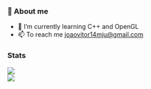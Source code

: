 ### 🌙 About me 
- 🌱 I’m currently learning C++ and OpenGL
- 📫 To reach me joaovitor14mju@gmail.com

### Stats

![](https://github-readme-stats.vercel.app/api?username=Erwin5642&theme=dark&hide_border=true&include_all_commits=true&count_private=false)<br/>
![](https://github-readme-streak-stats.herokuapp.com/?user=Erwin5642&theme=dark&hide_border=true)<br/>
